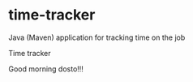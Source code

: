 # time-tracker
Java (Maven) application for tracking time on the job

Time tracker

Good morning dosto!!!
